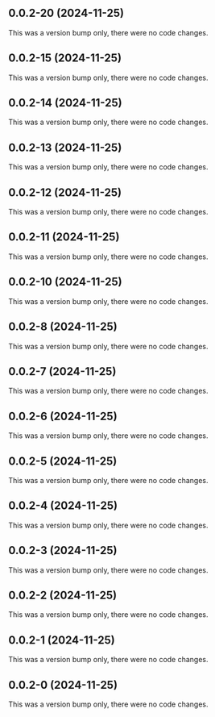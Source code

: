 ## 0.0.2-20 (2024-11-25)

This was a version bump only, there were no code changes.

## 0.0.2-15 (2024-11-25)

This was a version bump only, there were no code changes.

## 0.0.2-14 (2024-11-25)

This was a version bump only, there were no code changes.

## 0.0.2-13 (2024-11-25)

This was a version bump only, there were no code changes.

## 0.0.2-12 (2024-11-25)

This was a version bump only, there were no code changes.

## 0.0.2-11 (2024-11-25)

This was a version bump only, there were no code changes.

## 0.0.2-10 (2024-11-25)

This was a version bump only, there were no code changes.

## 0.0.2-8 (2024-11-25)

This was a version bump only, there were no code changes.

## 0.0.2-7 (2024-11-25)

This was a version bump only, there were no code changes.

## 0.0.2-6 (2024-11-25)

This was a version bump only, there were no code changes.

## 0.0.2-5 (2024-11-25)

This was a version bump only, there were no code changes.

## 0.0.2-4 (2024-11-25)

This was a version bump only, there were no code changes.

## 0.0.2-3 (2024-11-25)

This was a version bump only, there were no code changes.

## 0.0.2-2 (2024-11-25)

This was a version bump only, there were no code changes.

## 0.0.2-1 (2024-11-25)

This was a version bump only, there were no code changes.

## 0.0.2-0 (2024-11-25)

This was a version bump only, there were no code changes.
